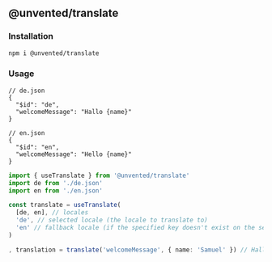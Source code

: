 ## @unvented/translate

### Installation

```bash
npm i @unvented/translate
```

### Usage

```jsonc
// de.json
{
  "$id": "de",
  "welcomeMessage": "Hallo {name}"
}
```

```jsonc
// en.json
{
  "$id": "en",
  "welcomeMessage": "Hello {name}"
}
```

```ts
import { useTranslate } from '@unvented/translate'
import de from './de.json'
import en from './en.json'

const translate = useTranslate(
  [de, en], // locales
  'de', // selected locale (the locale to translate to)
  'en' // fallback locale (if the specified key doesn't exist on the selected locale
)

, translation = translate('welcomeMessage', { name: 'Samuel' }) // Hallo Samuel
```
